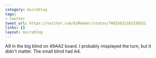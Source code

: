 ```yaml
---
category: microblog
tags:
- twitter
tweet_url: https://twitter.com/ExMember/status/76025631183339521
links: []
layout: microblog
---
```

A9 in the big blind on 49AA2 board. I probably misplayed the turn, but it didn't matter. The small blind had A4.
